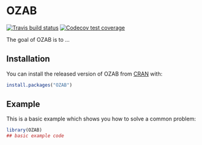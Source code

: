 
# OZAB

<!-- badges: start -->
[![Travis build status](https://travis-ci.com/EriqLaplus/OZAB.svg?branch=master)](https://travis-ci.com/EriqLaplus/OZAB)
[![Codecov test coverage](https://codecov.io/gh/EriqLaplus/OZAB/branch/master/graph/badge.svg)](https://codecov.io/gh/EriqLaplus/OZAB?branch=master)
<!-- badges: end -->

The goal of OZAB is to ...

## Installation

You can install the released version of OZAB from [CRAN](https://CRAN.R-project.org) with:

``` r
install.packages("OZAB")
```

## Example

This is a basic example which shows you how to solve a common problem:

``` r
library(OZAB)
## basic example code
```

